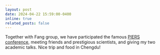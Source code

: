 ```yaml
---
layout: post
date: 2024-04-22 15:59:00-0400
inline: true
related_posts: false
---
```


Together with Fang group, we have participated the famous [PIERS conference](https://piers.org/piers2024Chengdu/files/PreliminaryProgram.pdf), meeting friends and prestigious scientists, and giving my two academic talks. Nice trip and food in Chengdu!
